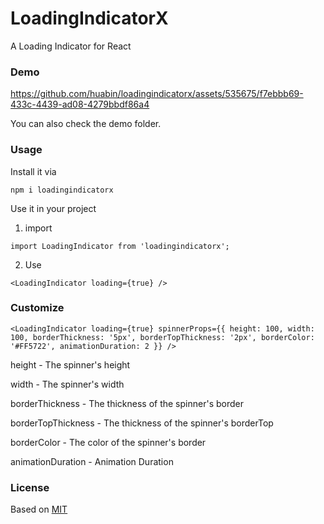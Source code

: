 # LoadingIndicatorX
A Loading Indicator for React


### Demo

https://github.com/huabin/loadingindicatorx/assets/535675/f7ebbb69-433c-4439-ad08-4279bbdf86a4

You can also check the demo folder.

### Usage

Install it via

```
npm i loadingindicatorx
```

Use it in your project

1. import

```
import LoadingIndicator from 'loadingindicatorx';
```

2. Use

```
<LoadingIndicator loading={true} />
```

### Customize

```
<LoadingIndicator loading={true} spinnerProps={{ height: 100, width: 100, borderThickness: '5px', borderTopThickness: '2px', borderColor: '#FF5722', animationDuration: 2 }} />
```

height - The spinner's height

width - The spinner's width

borderThickness - The thickness of the spinner's border

borderTopThickness - The thickness of the spinner's borderTop

borderColor - The color of the spinner's border

animationDuration - Animation Duration

### License

Based on [MIT](LICENSE)

